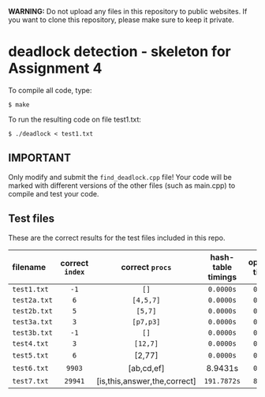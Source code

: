 **WARNING:** Do not upload any files in this repository to public websites. If you want to clone this repository, please make sure to keep it private.

# deadlock detection - skeleton for Assignment 4

To compile all code, type:
```
$ make
```

To run the resulting code on file test1.txt:
```
$ ./deadlock < test1.txt
```

## IMPORTANT

Only modify and submit the `find_deadlock.cpp` file! Your code will
be marked with different versions of the other files (such as main.cpp) to
compile and test your code.

## Test files

These are the correct results for the test files included in this repo.

| filename   | correct `index` | correct `procs` | hash-table timings     | optimized timings     |
| :---------- | :-------------: | :-----------: | :-----------------: | :--------------: |
| `test1.txt` | `-1`            | `[]`          | `0.0000s`           | `0.0000s`        |
| `test2a.txt`| `6`             | `[4,5,7]`     | `0.0000s`           | `0.0000s`        |
| `test2b.txt`| `5`             | `[5,7]`       | `0.0000s`           | `0.0000s`        |
| `test3a.txt`| `3`             | `[p7,p3]`     | `0.0000s`           | `0.0000s`        |
| `test3b.txt`| `-1`            | `[]`          | `0.0000s`           | `0.0000s`        |
| `test4.txt` | `3`             | `[12,7]`      | `0.0000s`           | `0.0000s`        |
| `test5.txt` | `6`             |     [2,77]      | `0.0000s`           | `0.0000s`        |
| `test6.txt` | `9903`          | [ab,cd,ef]  | 8.9431s            | `0.8771s`        |
| `test7.txt` | `29941`         |     [is,this,answer,the,correct]  |`191.7872s`    | `8.0726s`        |



